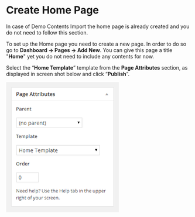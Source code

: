 # Create Home Page

In case of Demo Contents Import the home page is already created and you do not need to follow this section.

To set up the Home page you need to create a new page. In order to do so go to **Dashboard → Pages → Add New**. You can give this page a title "**Home**" yet you do not need to include any contents for now. 

Select the “**Home Template**” template from the **Page Attributes** section, as displayed in screen shot below and click “**Publish**”.

![Screenshot](images/home-setup/create-homepage.png)
